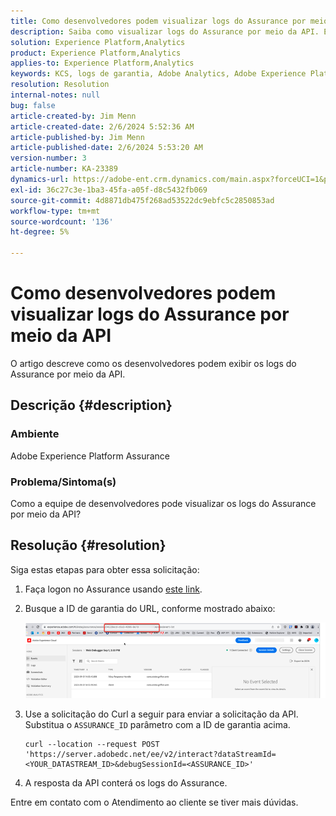```yaml
---
title: Como desenvolvedores podem visualizar logs do Assurance por meio da API
description: Saiba como visualizar logs do Assurance por meio da API. Envie a solicitação de API e substitua a Assurance ID conforme descrito.
solution: Experience Platform,Analytics
product: Experience Platform,Analytics
applies-to: Experience Platform,Analytics
keywords: KCS, logs de garantia, Adobe Analytics, Adobe Experience Platform
resolution: Resolution
internal-notes: null
bug: false
article-created-by: Jim Menn
article-created-date: 2/6/2024 5:52:36 AM
article-published-by: Jim Menn
article-published-date: 2/6/2024 5:53:20 AM
version-number: 3
article-number: KA-23389
dynamics-url: https://adobe-ent.crm.dynamics.com/main.aspx?forceUCI=1&pagetype=entityrecord&etn=knowledgearticle&id=433543e7-b3c4-ee11-9079-6045bd006268
exl-id: 36c27c3e-1ba3-45fa-a05f-d8c5432fb069
source-git-commit: 4d8871db475f268ad53522dc9ebfc5c2850853ad
workflow-type: tm+mt
source-wordcount: '136'
ht-degree: 5%

---
```


# Como desenvolvedores podem visualizar logs do Assurance por meio da API


O artigo descreve como os desenvolvedores podem exibir os logs do Assurance por meio da API.

## Descrição {#description}


### Ambiente

Adobe Experience Platform Assurance

### Problema/Sintoma(s)

Como a equipe de desenvolvedores pode visualizar os logs do Assurance por meio da API?


## Resolução {#resolution}


Siga estas etapas para obter essa solicitação:

1. Faça logon no Assurance usando [este link](https://experience.adobe.com/assurance).
2. Busque a ID de garantia do URL, conforme mostrado abaixo:

   ![](assets/41e62e4b-3ba0-ee11-be37-6045bd006239.png)
3. Use a solicitação do Curl a seguir para enviar a solicitação da API. Substitua o `ASSURANCE_ID` parâmetro com a ID de garantia acima.<br>


   ```
   curl --location --request POST 'https://server.adobedc.net/ee/v2/interact?dataStreamId= <YOUR_DATASTREAM_ID>&debugSessionId=<ASSURANCE_ID>'
   ```


4. A resposta da API conterá os logs do Assurance.


Entre em contato com o Atendimento ao cliente se tiver mais dúvidas.
